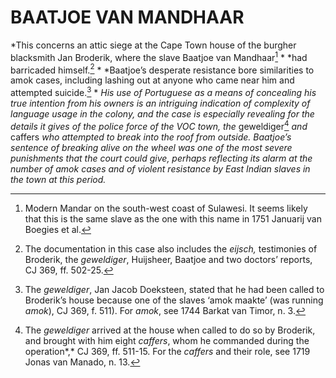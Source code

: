 # BAATJOE VAN MANDHAAR

*This concerns an attic siege at the Cape Town house of the burgher blacksmith Jan Broderik, where the slave Baatjoe van Mandhaar[^1] * *had barricaded himself.[^2] * *Baatjoe’s desperate resistance bore similarities to amok cases, including lashing out at anyone who came near him and attempted suicide.[^3] * *His use of Portuguese as a means of concealing his true intention from his owners is an intriguing indication of complexity of language usage in the colony, and the case is especially revealing for the details it gives of the police force of the VOC town, the* geweldiger[^4] *and* caffers *who attempted to break into the roof from outside. Baatjoe’s sentence of breaking alive on the wheel was one of the most severe punishments that the court could give, perhaps reflecting its alarm at the number of amok cases and of violent resistance by East Indian slaves in the town at this period.*

[^1]: Modern Mandar on the south-west coast of Sulawesi. It seems likely that this is the same slave as the one with this name in 1751 Januarij van Boegies et al.

[^2]: The documentation in this case also includes the *eijsch,* testimonies of Broderik, the *geweldiger*, Huijsheer, Baatjoe and two doctors’ reports, CJ 369, ff. 502-25.

[^3]: The *geweldiger*, Jan Jacob Doeksteen, stated that he had been called to Broderik’s house because one of the slaves ‘amok maakte’ (was running *amok*), CJ 369, f. 511). For *amok*, see 1744 Barkat van Timor, n. 3.

[^4]: The *geweldiger* arrived at the house when called to do so by Broderik, and brought with him eight *caffers*, whom he commanded during the operation*,* CJ 369, ff. 511-15. For the *caffers* and their role, see 1719 Jonas van Manado, n. 13.